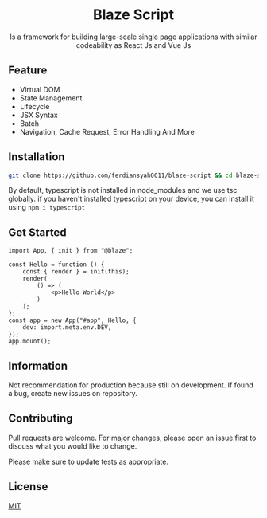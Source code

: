 <div align="center">

# Blaze Script

Is a framework for building large-scale single page applications with similar codeability as React Js and Vue Js

</div>

## Feature

-   Virtual DOM
-   State Management
-   Lifecycle
-   JSX Syntax
-   Batch
-   Navigation, Cache Request, Error Handling And More

## Installation

```bash
git clone https://github.com/ferdiansyah0611/blaze-script && cd blaze-script && npm i
```

By default, typescript is not installed in node_modules and we use tsc globally. if you haven't installed typescript on your device, you can install it using `npm i typescript`

## Get Started

```tsx
import App, { init } from "@blaze";

const Hello = function () {
    const { render } = init(this);
    render(
        () => (
            <p>Hello World</p>
        )
    );
};
const app = new App("#app", Hello, {
    dev: import.meta.env.DEV,
});
app.mount();
```

## Information

Not recommendation for production because still on development. If found a bug, create new issues on repository.

## Contributing

Pull requests are welcome. For major changes, please open an issue first to discuss what you would like to change.

Please make sure to update tests as appropriate.

## License

[MIT](https://choosealicense.com/licenses/mit/)